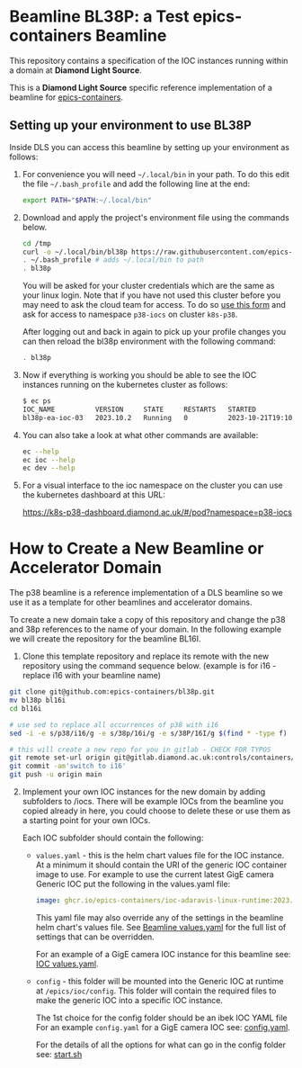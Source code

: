 Beamline BL38P: a Test epics-containers Beamline
================================================

This repository contains a specification of the IOC instances
running within a domain at **Diamond Light Source**.

This is a **Diamond Light Source** specific reference
implementation of a beamline for
[epics-containers](https://github.com/epics-containers).


Setting up your environment to use BL38P
----------------------------------------

Inside DLS you can access this beamline by setting up your environment
as follows:

1. For convenience you will need `~/.local/bin` in your path. To do this
   edit the file `~/.bash_profile` and add the following line at the end:

   ```bash
   export PATH="$PATH:~/.local/bin"
   ```

1. Download and apply the project's environment file using the commands below.

   ```bash
   cd /tmp
   curl -o ~/.local/bin/bl38p https://raw.githubusercontent.com/epics-containers/bl38p/main/environment.sh?token=$(date +%s)
   . ~/.bash_profile # adds ~/.local/bin to path
   . bl38p
   ```

   You will be asked for your cluster credentials which are the same as your
   linux login. Note that if you have not used this cluster before you may need
   to ask the cloud team for access. To do so
   [use this form](https://jira.diamond.ac.uk/servicedesk/customer/portal/2/create/92)
   and ask for access to namespace `p38-iocs` on cluster `k8s-p38`.

   After logging out and back in again to pick up your profile changes you can
   then reload the bl38p environment with the following command:

   ```bash
   . bl38p
   ```

1. Now if everything is working you should be able to see the IOC instances
   running on the kubernetes cluster as follows:

   ```bash
   $ ec ps
   IOC_NAME          VERSION     STATE     RESTARTS   STARTED
   bl38p-ea-ioc-03   2023.10.2   Running   0          2023-10-21T19:10:33Z
   ```

1. You can also take a look at what other commands are available:

   ```bash
   ec --help
   ec ioc --help
   ec dev --help
   ```

1. For a visual interface to the ioc namespace on the cluster you can use the
   kubernetes dashboard at this URL:

   https://k8s-p38-dashboard.diamond.ac.uk/#/pod?namespace=p38-iocs


How to Create a New Beamline or Accelerator Domain
==================================================

The p38 beamline is a reference implementation of a DLS beamline so we use it
as a template for other beamlines and accelerator domains.

To create a new domain take a copy of this repository and change the
p38 and 38p references to the name of your domain. In the following example
we will create the repository for the beamline BL16I.

1. Clone this template repository and replace its remote with the new
   repository using the command sequence below. (example is for i16 - replace
   i16 with your beamline name)

```bash
git clone git@github.com:epics-containers/bl38p.git
mv bl38p bl16i
cd bl16i

# use sed to replace all occurrences of p38 with i16
sed -i -e s/p38/i16/g -e s/38p/16i/g -e s/38P/16I/g $(find * -type f)

# this will create a new repo for you in gitlab - CHECK FOR TYPOS
git remote set-url origin git@gitlab.diamond.ac.uk:controls/containers/beamline/bl16i.git
git commit -am'switch to i16'
git push -u origin main
```

2. Implement your own IOC instances for the new domain by adding subfolders
   to /iocs. There will be example IOCs from the beamline you copied already in
   here, you could choose to delete these or use them as a starting point for
   your own IOCs.

   Each IOC subfolder should contain the following:

   - `values.yaml` - this is the helm chart values file for the IOC instance.
     At a minimum it should contain the URI of the generic IOC container image
     to use. For example to use the current latest GigE camera Generic IOC
     put the following in the values.yaml file:

     ```yaml
     image: ghcr.io/epics-containers/ioc-adaravis-linux-runtime:2023.11.1b5
     ```

     This yaml file may also override any of the settings in the beamline
     helm chart's values file. See
     [Beamline values.yaml](beamline-chart/values.yaml)
     for the full list of settings that can be overridden.

     For an example of a GigE camera IOC instance for this beamline see:
     [IOC values.yaml](iocs/bl38p-di-dcam-01/values.yaml).

   - `config` - this folder will be mounted into the Generic IOC at runtime at
     `/epics/ioc/config`. This folder will contain the required files to make
      the generic IOC into a specific IOC instance.

      The 1st choice for the config folder should be an ibek IOC YAML file
      For an example `config.yaml` for a GigE camera IOC see:
      [config.yaml](iocs/bl38p-di-dcam-01/config/ioc.yaml).


      For the details of all the options for what can go in the config folder see:
      [start.sh](https://github.com/epics-containers/blxxi-template/blob/main/iocs/blxxi-ea-ioc-01/config/start.sh)
